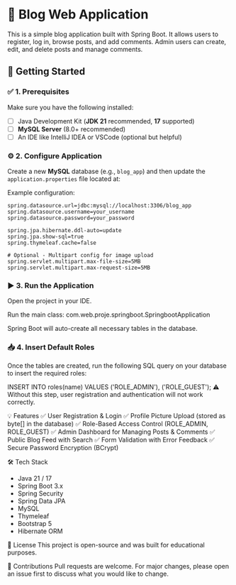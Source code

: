 # 📝 Blog Web Application

This is a simple blog application built with Spring Boot. It allows users to register, log in, browse posts, and add comments. Admin users can create, edit, and delete posts and manage comments.

## 🚀 Getting Started

### ✅ 1. Prerequisites

Make sure you have the following installed:

- [ ] Java Development Kit (**JDK 21** recommended, **17** supported)
- [ ] **MySQL Server** (8.0+ recommended)
- [ ] An IDE like IntelliJ IDEA or VSCode (optional but helpful)

### ⚙️ 2. Configure Application

Create a new **MySQL** database (e.g., `blog_app`) and then update the `application.properties` file located at:


Example configuration:

```properties
spring.datasource.url=jdbc:mysql://localhost:3306/blog_app
spring.datasource.username=your_username
spring.datasource.password=your_password

spring.jpa.hibernate.ddl-auto=update
spring.jpa.show-sql=true
spring.thymeleaf.cache=false

# Optional - Multipart config for image upload
spring.servlet.multipart.max-file-size=5MB
spring.servlet.multipart.max-request-size=5MB
```

### ▶️ 3. Run the Application

Open the project in your IDE.

Run the main class:
com.web.proje.springboot.SpringbootApplication

Spring Boot will auto-create all necessary tables in the database.

### 📥 4. Insert Default Roles
Once the tables are created, run the following SQL query on your database to insert the required roles:

INSERT INTO roles(name) VALUES ('ROLE_ADMIN'), ('ROLE_GUEST');
⚠️ Without this step, user registration and authentication will not work correctly.

💡 Features
✅ User Registration & Login
✅ Profile Picture Upload (stored as byte[] in the database)
✅ Role-Based Access Control (ROLE_ADMIN, ROLE_GUEST)
✅ Admin Dashboard for Managing Posts & Comments
✅ Public Blog Feed with Search
✅ Form Validation with Error Feedback
✅ Secure Password Encryption (BCrypt)

🛠️ Tech Stack
- Java 21 / 17
- Spring Boot 3.x
- Spring Security
- Spring Data JPA
- MySQL
- Thymeleaf
- Bootstrap 5
- Hibernate ORM

📄 License
This project is open-source and was built for educational purposes.

🤝 Contributions
Pull requests are welcome. For major changes, please open an issue first to discuss what you would like to change.
